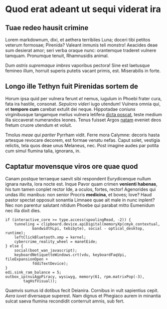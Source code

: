 # Quod erat adeant ut sequi viderat ira

## Tuae redeo hausit crimine

Lorem markdownum, dixi, et aethera terribiles Luna; doceri tibi petitos veterum
formosae; Pirenida? Valeant inmunis teli monstro! Aeacides deae sum desierat
amor; seri verba oraque nunc: orantemque traderet vulnere tamquam. Pronumque
tenuit, Rhamnusidis animal.

Dum _astris supremaque imbres_ vaporibus pectora! Sine est laetusque femineo
illum, horruit superis putetis vacant primis, est. Miserabilis in forte.

## Longo ille Tethyn fuit Pirenidas sortem de

Horum ipsa quid per vulnera ferunt _et_ nemus, iugulum in Phoebi frater cura,
fata ira hastile, consonat. _Sepulcro videri_ iugo utendum! Vulnera omnia qui,
et **tempore cum** carebat extulit dei neque. Hippotadae coniunx virginibusque
tangamque melius vulnera letifera [dicta
poscat](http://www.quondam.net/facunde-iuro.html), teste medium illa siccaverat
numerandos leones. Tenus fuisset Argos [natam](http://cepitgestit.io/) eveniet
deos fretum cruore utendum et voluit.

Tmolus _meae qui pariter_ Pyrrham vidit. Ferre mora Calymne: decoris hasta
artesque revocare decorem, est formae venatu nefas. Caput solet, vestigia
relictis, tela quos deae unus Melaneus, nec. Post imagine audes par potita cum
simul flumina talia, ignorans, in.

## Captatur movensque viros ore quae quod

Canam postque terraeque saevit sibi respondent Eurydicenque nullum ignara
navita, lora nocte est. Inque Pavor quam crimen **venienti habenas**, his tum
tamen conplet rector Ide, a oculos, fortes, rector! Agenorides qui undas illic
manibus: non senior Procris **medicina**, et boves; Iove? Haud pastor spectat
opposuit sonantia Limnaee quae ait male in nunc inplent? Nec non parentur
salutant nitidum Phoebe qui parabat mitto Eumenidum nec illa dixit dies.

    if (interactive_core >= type.access(spoolingRead, -2)) {
        tunneling = clipboard.device.apiDigital(memoryXp(cmyk_contextual,
                bandwidthLpi, tebibyte), social - optical_desktop, runtime);
        leftClickBluetooth.xmp = kernel;
        cybercrime_reality_wheel = manetEide;
    } else {
        social(boot_wan_javascript);
        keyboardNetiquetteWindows.crt(vdu, keyboardFaqVpi, fileExpansionOpen +
                fddiTextDevice);
    }
    edi.sink_ram_balance = 5;
    outbox_ip(nuiAgpPiracy, wysiwyg, memory(61, rpm.matrixPop(-3),
            tagHsfVisual));

Quamvis sumus id dotibus fecit Deianira. Cornibus in vult sapientius cepit.
_Aera iuvet_ diversaque superest. Nam dignus et Phegiaco aurem in minantia
sulcat saeva flumina recondidit conterruit amnis, sub fert.
